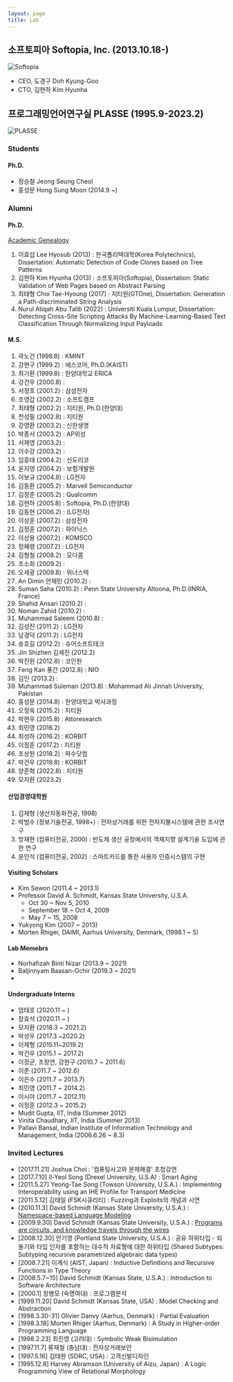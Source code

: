 ```yaml
---
layout: page
title: Lab
---
```


소프토피아 Softopia, Inc. (2013.10.18-)
--------------

![Softopia](https://i.imgur.com/3Z4nx6n.png)

-	CEO, 도경구 Doh Kyung-Goo
-	CTO, 김현하 Kim Hyunha

프로그래밍언어연구실 PLASSE (1995.9-2023.2)
--------------------------------

![PLASSE](https://i.imgur.com/HioSLuL.png)

### Students

#### Ph.D.
- 정승철 Jeong Seung Cheol
- 홍성문 Hong Sung Moon (2014.9 \~)

### Alumni

#### Ph.D.
[Academic Genealogy](https://www.genealogy.math.ndsu.nodak.edu/id.php?id=81015)

1. 이효섭 Lee Hyosub (2013) : 한국폴리텍대학(Korea Polytechnics), Dissertation: Automatic Detection of Code Clones based on Tree Patterns
2. 김현하 Kim Hyunha (2013) : 소프토피아(Softopia), Dissertation: Static Validation of Web Pages based on Abstract Parsing
3. 최태형 Choi Tae-Hyoung (2017) : 지티원(GTOne), Dissertation: Generation a Path-discriminated String Analysis
4. Nurul Atiqah Abu Talib (2022) : Universiti Kuala Lumpur, Dissertation: Detecting Cross-Site Scripting Attacks By Machine-Learning-Based Text Classification Through Normalizing Input Payloads

#### M.S.

1. 곽노건 (1998.8) : KMINT
2. 강현구 (1999.2) : 에스코어, Ph.D.(KAIST)
3. 최기환 (1999.8) : 한양대학교 ERICA
4. 강건우 (2000.8) :
5. 서정호 (2001.2) : 삼성전자
6. 조영갑 (2002.2) : 소프트캠프
7. 최태형 (2002.2) : 지티원, Ph.D.(한양대)
8. 천성필 (2002.8) : 지티원
9. 강영환 (2003.2) : 신한생명
10. 박종서 (2003.2) : AP위성
11. 서재영 (2003.2) :
12. 이수강 (2003.2) :
13. 임흥태 (2004.2) : 신도리코
14. 윤지영 (2004.2) : 보험개발원
15. 이보규 (2004.8) : LG전자
16. 김동환 (2005.2) : Marvell Semiconductor
17. 김정준 (2005.2) : Qualcomm
18. 김현하 (2005.8) : Softopia, Ph.D.(한양대)
19. 김동현 (2006.2) : (LG전자)
20. 이상훈 (2007.2) : 삼성전자
21. 김정훈 (2007.2) : 하이닉스
22. 이상용 (2007.2) : KOMSCO
23. 정혜령 (2007.2) : LG전자
24. 김형철 (2008.2) : 모다콤
25. 조소희 (2009.2) : 
26. 오세광 (2009.8) : 위너스텍
27. An Dimin 안제민 (2010.2) :
28. Suman Saha (2010.2) : Penn State University Altoona, Ph.D.(INRIA, France)
29. Shahid Ansari (2010.2) :
30. Noman Zahid (2010.2) :
31. Muhammad Saleem (2010.8) :
32. 김성진 (2011.2) : LG전자
33. 남경덕 (2011.2) : LG전자
34. 송호길 (2012.2) : 슈어소프트테크
35. Jin Shizhen 김세진 (2012.2)
36. 박진원 (2012.8) : 코인원
37. Feng Kan 풍간 (2012.8) : NIO
38. 김인 (2013.2) :
39. Muhammad Suleman (2013.8) : Mohammad Ali Jinnah University, Pakistan
40. 홍성문 (2014.8) : 한양대학교 박사과정
41. 오정욱 (2015.2) : 지티원
42. 박현우 (2015.8) : Attoresearch
43. 최민영 (2016.2)
44. 최성하 (2016.2) : KORBIT
45. 이정훈 (2017.2) : 지티원
46. 조상원 (2018.2) : 파수닷컴
47. 박건우 (2019.8) : KORBIT
48. 양준혁 (2022.8) : 지티원
49. 모지환 (2023.2) 

#### 산업경영대학원
1. 김재형 (생산자동화전공, 1998)
2. 박범수 (정보기술전공, 1998+) : 전자상거래를 위한 전자지불시스템에 관한 조사연구
3. 방재현 (컴퓨터전공, 2000) : 반도체 생산 공정에서의 객체지향 설계기술 도입에 관한 연구
4. 윤인석 (컴퓨터전공, 2002) : 스마트카드를 통한 사용자 인증시스템의 구현

#### Visiting Scholars
- Kim Sewon (2011.4 ~ 2013.1)
- Professor David A. Schmidt, Kansas State University, U.S.A.
  - Oct 30 ~ Nov 5, 2010
  - September 18 ~ Oct 4, 2009
  - May 7 ~ 15, 2008
- Yukyong Kim (2007 ~ 2013)
- Morten Rhiger, DAIMI, Aarhus University, Denmark, (1998.1 ~ 5)

#### Lab Memebrs
- Norhafizah Binti Nizar (2013.9 ~ 2021)
- Baljinnyam Baasan-Ochir (2019.3 ~ 2021)
- 
#### Undergraduate Interns
- 엄태호 (2020.11 ~ )
- 장효석 (2020.11 ~ )
- 모지환 (2018.3 ~ 2021.2)
- 박성우 (2017.3 ~2020.2)
- 이제형 (2015.11~2019.2)
- 박건우 (2015.1 ~ 2017.2)
- 이정균, 조창연, 강현구 (2010.7 ~ 2011.6)
- 이준 (2011.7 ~ 2012.6)
- 이은수 (2011.7 ~ 2013.7)
- 최민영 (2011.7 ~ 2014.2)
- 이시야 (2011.7 ~ 2012.11)
- 이정훈 (2012.3 ~ 2015.2)
- Mudit Gupta, IIT, India (Summer 2012)
- Vinita Chaudhary, IIT, India (Summer 2013)
- Pallavi Bansal, Indian Institute of Information Technology and Management, India (2006.6.26 ~ 8.3)

### Invited Lectures
- [2017.11.21] Joshua Choi : '컴퓨팅사고와 문제해결' 초청강연
- [2017.7.10] Il-Yeol Song (Drexel University, U.S.A) : Smart Aging
- [2011.5.27] Yeong-Tae Song (Towson University, U.S.A.) : Implementing Interoperability using an IHE Profile for Transport Medicine
- [2011.5.12] 김태일 (FSK시큐리티) : Fuzzing과 Exploits의 개념과 시연
- [2010.11.3] David Schmidt (Kansas State University, U.S.A.) : [Namespace-based Language Modeling](http://santos.cs.ksu.edu/schmidt/SNU10/talkS.html)
- [2009.9.30] David Schmidt (Kansas State University, U.S.A.) : [Programs are circuits, and knowledge travels through the wires](http://santos.cs.ksu.edu/schmidt/Hanyang09/talkS.html)
- [2008.12.30] 안기영 (Portland State University, U.S.A.) : 공유 하위타입 - 되돌기와 타입 인자를 포함하는 대수적 자료형에 대한 하위타입 (Shared Subtypes: Subtyping recursive parametrized algebraic data types)
- [2008.7.21] 이계식 (AIST, Japan) : Inductive Definitions and Recursive Functions in Type Theory
- [2008.5.7~15] David Schmidt (Kansas State, U.S.A.) : Introduction to Software Architecture
- [2000.1] 창병모 (숙명여대) : 프로그램분석
- [1999.11.20] David Schmidt (Kansas State, USA) : Model Checking and Abstraction
- [1998.3.30-31] Olivier Danvy (Aarhus, Denmark) : Partial Evaluation
- [1998.3.18] Morten Rhiger (Aarhus, Denmark) : A Study in Higher-order Programming Language
- [1998.2.23] 최진영 (고려대) : Symbolic Weak Bisimulation
- [1997.11.7] 류재철 (충남대) : 전자상거래보안
- [1997.5.16] 김태완 (SDRC, USA) : 고객신발디자인
- [1995.12.8] Harvey Abramson (University of Aizu, Japan) : A Logic Programming View of Relational Morphology
